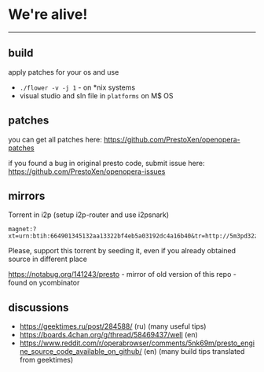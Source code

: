 # We're alive!
---

## build

apply patches for your os and use 

* `./flower -v -j 1` - on *nix systems 
* visual studio and sln file in `platforms` on M$ OS

## patches

you can get all patches here: 
https://github.com/PrestoXen/openopera-patches

if you found a bug in original presto code, submit issue here:
https://github.com/PrestoXen/openopera-issues

## mirrors

Torrent in i2p (setup i2p-router and use i2psnark)
```
magnet:?xt=urn:btih:664901345132aa13322bf4eb5a03192dc4a16b40&tr=http://5m3pd32zx43xk3uz6hvrdksj6tlg7abnjsc3j5kkd2yzctet4nmq.b32.i2p/announce
```
Please, support this torrent by seeding it, even if you already obtained source in different place

https://notabug.org/141243/presto - mirror of old version of this repo - found on ycombinator 

## discussions

* https://geektimes.ru/post/284588/ (ru) (many useful tips)
* https://boards.4chan.org/g/thread/58469437/well (en)
* https://www.reddit.com/r/operabrowser/comments/5nk69m/presto_engine_source_code_available_on_github/ (en) (many build tips translated from geektimes)
